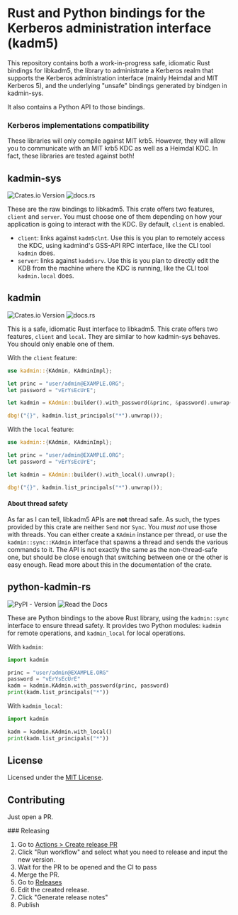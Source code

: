 # Rust and Python bindings for the Kerberos administration interface (kadm5)

This repository contains both a work-in-progress safe, idiomatic Rust bindings for libkadm5, the library to administrate a Kerberos realm that supports the Kerberos administration interface (mainly Heimdal and MIT Kerberos 5), and the underlying "unsafe" bindings generated by bindgen in kadmin-sys.

It also contains a Python API to those bindings.

### Kerberos implementations compatibility

These libraries will only compile against MIT krb5. However, they will allow you to communicate with an MIT krb5 KDC as well as a Heimdal KDC. In fact, these libraries are tested against both!

## kadmin-sys

![Crates.io Version](https://img.shields.io/crates/v/kadmin-sys)
![docs.rs](https://img.shields.io/docsrs/kadmin-sys)

These are the raw bindings to libkadm5. This crate offers two features, `client` and `server`. You must choose one of them depending on how your application is going to interact with the KDC. By default, `client` is enabled.

- `client`: links against `kadm5clnt`. Use this is you plan to remotely access the KDC, using kadmind's GSS-API RPC interface, like the CLI tool `kadmin` does.
- `server`: links against `kadm5srv`. Use this is you plan to directly edit the KDB from the machine where the KDC is running, like the CLI tool `kadmin.local` does.

## kadmin

![Crates.io Version](https://img.shields.io/crates/v/kadmin)
![docs.rs](https://img.shields.io/docsrs/kadmin)

This is a safe, idiomatic Rust interface to libkadm5. This crate offers two features, `client` and `local`. They are similar to how kadmin-sys behaves. You should only enable one of them.

With the `client` feature:

```rust
use kadmin::{KAdmin, KAdminImpl};

let princ = "user/admin@EXAMPLE.ORG";
let password = "vErYsEcUrE";

let kadmin = KAdmin::builder().with_password(&princ, &password).unwrap();

dbg!("{}", kadmin.list_principals("*").unwrap());
```

With the `local` feature:

```rust
use kadmin::{KAdmin, KAdminImpl};

let princ = "user/admin@EXAMPLE.ORG";
let password = "vErYsEcUrE";

let kadmin = KAdmin::builder().with_local().unwrap();

dbg!("{}", kadmin.list_principals("*").unwrap());
```

#### About thread safety

As far as I can tell, libkadm5 APIs are **not** thread safe. As such, the types provided by this crate are neither `Send` nor `Sync`. You _must not_ use those with threads. You can either create a `KAdmin` instance per thread, or use the `kadmin::sync::KAdmin` interface that spawns a thread and sends the various commands to it. The API is not exactly the same as the non-thread-safe one, but should be close enough that switching between one or the other is easy enough. Read more about this in the documentation of the crate.

## python-kadmin-rs

![PyPI - Version](https://img.shields.io/pypi/v/python-kadmin-rs)
![Read the Docs](https://img.shields.io/readthedocs/python-kadmin-rs)

These are Python bindings to the above Rust library, using the `kadmin::sync` interface to ensure thread safety. It provides two Python modules: `kadmin` for remote operations, and `kadmin_local` for local operations.

With `kadmin`:

```python
import kadmin

princ = "user/admin@EXAMPLE.ORG"
password = "vErYsEcUrE"
kadm = kadmin.KAdmin.with_password(princ, password)
print(kadm.list_principals("*"))
```

With `kadmin_local`:

```python
import kadmin

kadm = kadmin.KAdmin.with_local()
print(kadm.list_principals("*"))
```

## License

Licensed under the [MIT License](./LICENSE).

## Contributing

Just open a PR.

### Releasing

1. Go to [Actions > Create release PR](https://github.com/authentik-community/kadmin-rs/actions/workflows/release-pr.yml)
2. Click "Run workflow" and select what you need to release and input the new version.
3. Wait for the PR to be opened and the CI to pass
4. Merge the PR.
5. Go to [Releases](https://github.com/authentik-community/kadmin-rs/releases)
6. Edit the created release.
7. Click "Generate release notes"
8. Publish
